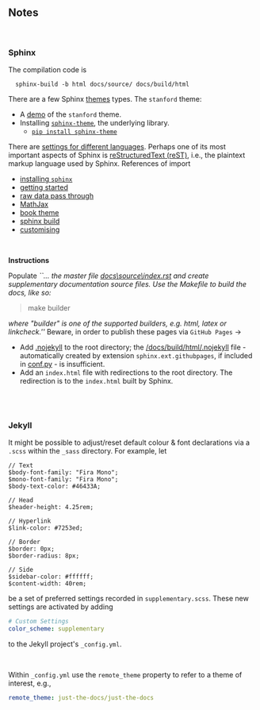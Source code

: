 <br>

## Notes

<br>

### Sphinx

The compilation code is

```shell
  sphinx-build -b html docs/source/ docs/build/html
```

There are a few Sphinx [themes](https://sphinx-themes.org) types.  The `stanford` theme:

* A [demo](https://sphinx-themes.org/sample-sites/sphinx-theme/) of the ``stanford`` theme.
* Installing [`sphinx-theme`](https://sphinx-themes.org/sample-sites/sphinx-theme/#quickstart), the underlying library.
    * [`pip install sphinx-theme`](https://pypi.org/project/sphinx-theme/)

There are [settings for different languages](https://www.sphinx-doc.org/en/master/usage/configuration.html#confval-language).  Perhaps one of its most important aspects of Sphinx is
[reStructuredText (reST)](https://www.sphinx-doc.org/en/master/usage/restructuredtext/index.html), i.e.,  the plaintext markup language used by Sphinx.  References of import

* [installing `sphinx`](https://www.sphinx-doc.org/en/master/usage/installation.html)
* [getting started](https://www.sphinx-doc.org/en/master/tutorial/getting-started.html)
* [raw data pass through](https://docutils.sourceforge.io/docs/ref/rst/directives.html#raw-data-pass-through)
* [MathJax](https://docs.mathjax.org/en/latest/web/configuration.html#configuring-and-loading-in-one-script)
* [book theme](https://sphinx-book-theme.readthedocs.io/en/stable/customize/sidebar-secondary.html)
* [sphinx build](https://www.sphinx-doc.org/en/master/man/sphinx-build.html)
* [customising](https://docs.readthedocs.io/en/stable/guides/adding-custom-css.html#adding-custom-css-or-javascript-to-sphinx-documentation)

<br>

**Instructions**

Populate _``... the master file [docs\source\index.rst](/docs/source/index.rst) and create supplementary documentation
source files. Use the Makefile to build the docs, like so:_

> make builder

_where "builder" is one of the supported builders, e.g. html, latex or linkcheck.''_  Beware, in order to publish these pages via `GitHub Pages` $\rightarrow$

* Add [.nojekyll](/.nojekyll) to the root directory; the [/docs/build/html/.nojekyll](/docs/build/html/.nojekyll) file - automatically created by extension `sphinx.ext.githubpages`, if included in [conf.py](/docs/source/conf.py) -  is insufficient.
* Add an `index.html` file with redirections to the root directory.  The redirection is to the `index.html` built by Sphinx. 

<br>
<br>

### Jekyll

It might be possible to adjust/reset default colour & font declarations via a `.scss` within the `_sass` directory.  For example, let

```shell
// Text
$body-font-family: "Fira Mono";
$mono-font-family: "Fira Mono";
$body-text-color: #46433A;

// Head
$header-height: 4.25rem;

// Hyperlink
$link-color: #7253ed;

// Border
$border: 0px;
$border-radius: 8px;

// Side
$sidebar-color: #ffffff;
$content-width: 40rem;
```

be a set of preferred settings recorded in `supplementary.scss`.  These new settings are activated by adding

```yaml
# Custom Settings
color_scheme: supplementary
```

to the Jekyll project's `_config.yml`.

<br>

Within `_config.yml` use the `remote_theme` property to refer to a theme of interest, e.g., 

```yaml
remote_theme: just-the-docs/just-the-docs
```

<br>
<br>

<br>
<br>

<br>
<br>

<br>
<br>